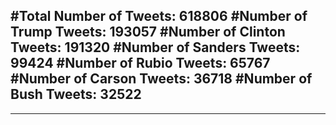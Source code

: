 #Total Number of Tweets: 618806 
#Number of Trump Tweets: 193057
#Number of Clinton Tweets: 191320
#Number of Sanders Tweets: 99424
#Number of Rubio Tweets: 65767
#Number of Carson Tweets: 36718
#Number of Bush Tweets: 32522
---
---
